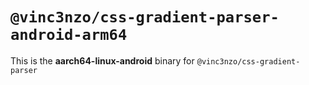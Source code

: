 # `@vinc3nzo/css-gradient-parser-android-arm64`

This is the **aarch64-linux-android** binary for `@vinc3nzo/css-gradient-parser`
